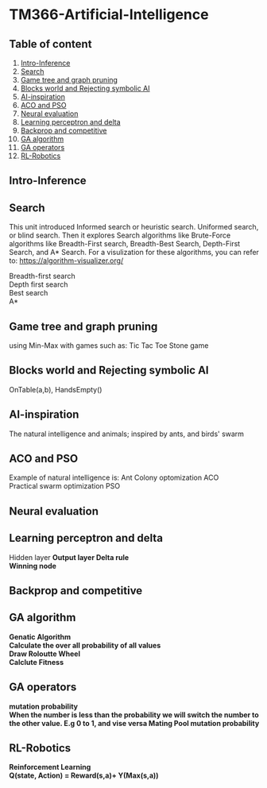 # TM366-Artificial-Intelligence

## Table of content

1. [Intro-Inference](#Intro-Inference)
2. [Search](#Search)
3. [Game tree and graph pruning](#Game-tree-and-graph-pruning)
4. [Blocks world and Rejecting symbolic AI](#Blocks-world-and-Rejecting-symbolic-AI)
5. [AI-inspiration](#AI-inspiration)
6. [ACO and PSO](#ACO-and-PSO)
7. [Neural evaluation](#Neural-evaluation)
8. [Learning perceptron and delta](#Learning-perceptron-and-delta)
9. [Backprop and competitive](#Backprop-and-competitive)
10. [GA algorithm](#GA-algorithm)
11. [GA operators](#GA-operators)
12. [RL-Robotics](#RL-Robotics)


## Intro-Inference
## Search

This unit introduced Informed search or heuristic search. 
Uniformed search, or blind search. Then it explores Search algorithms like
Brute-Force algorithms like Breadth-First search, Breadth-Best Search, Depth-First Search, and A* Search.
For a visulization for these algorithms, you can refer to:
https://algorithm-visualizer.org/

Breadth-first search <br>
Depth first search <br>
Best search <br>
A*


## Game tree and graph pruning

using Min-Max with games such as:
Tic Tac Toe
Stone game


## Blocks world and Rejecting symbolic AI

OnTable(a,b), HandsEmpty()
## AI-inspiration

The natural intelligence and animals; inspired by ants, and birds' swarm
## ACO and PSO
Example of natural intelligence is:
Ant Colony optomization ACO <br>
Practical swarm optimization PSO
## Neural evaluation
## Learning perceptron and delta

Hidden layer <b>
Output layer 
Delta rule<br>
Winning node

## Backprop and competitive
## GA algorithm
Genatic Algorithm <br>
Calculate the over all probability of all values <br>
Draw Roloutte Wheel <br>
Calclute Fitness
## GA operators
mutation probability <br>
When the number is less than the probability we will switch the number to the other value. E.g 0 to 1, and vise versa
Mating Pool
mutation probability
## RL-Robotics
Reinforcement Learning <br>
Q(state, Action) = Reward(s,a)+ Y(Max(s,a))

